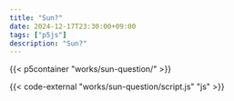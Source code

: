 ```yaml
---
title: "Sun?"
date: 2024-12-17T23:30:00+09:00
tags: ["p5js"]
description: "Sun?"
---
```


{{< p5container "works/sun-question/" >}}

{{< code-external "works/sun-question/script.js" "js" >}}
